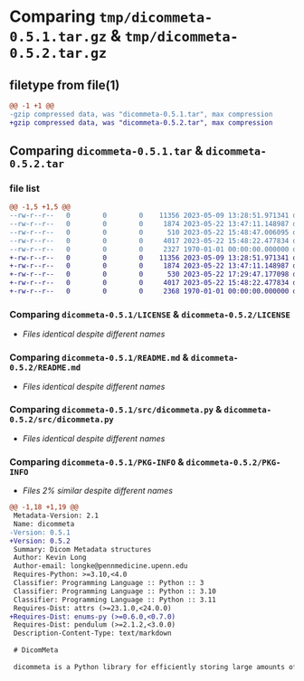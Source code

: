 # Comparing `tmp/dicommeta-0.5.1.tar.gz` & `tmp/dicommeta-0.5.2.tar.gz`

## filetype from file(1)

```diff
@@ -1 +1 @@
-gzip compressed data, was "dicommeta-0.5.1.tar", max compression
+gzip compressed data, was "dicommeta-0.5.2.tar", max compression
```

## Comparing `dicommeta-0.5.1.tar` & `dicommeta-0.5.2.tar`

### file list

```diff
@@ -1,5 +1,5 @@
--rw-r--r--   0        0        0    11356 2023-05-09 13:28:51.971341 dicommeta-0.5.1/LICENSE
--rw-r--r--   0        0        0     1874 2023-05-22 13:47:11.148987 dicommeta-0.5.1/README.md
--rw-r--r--   0        0        0      510 2023-05-22 15:48:47.006095 dicommeta-0.5.1/pyproject.toml
--rw-r--r--   0        0        0     4017 2023-05-22 15:48:22.477834 dicommeta-0.5.1/src/dicommeta.py
--rw-r--r--   0        0        0     2327 1970-01-01 00:00:00.000000 dicommeta-0.5.1/PKG-INFO
+-rw-r--r--   0        0        0    11356 2023-05-09 13:28:51.971341 dicommeta-0.5.2/LICENSE
+-rw-r--r--   0        0        0     1874 2023-05-22 13:47:11.148987 dicommeta-0.5.2/README.md
+-rw-r--r--   0        0        0      530 2023-05-22 17:29:47.177098 dicommeta-0.5.2/pyproject.toml
+-rw-r--r--   0        0        0     4017 2023-05-22 15:48:22.477834 dicommeta-0.5.2/src/dicommeta.py
+-rw-r--r--   0        0        0     2368 1970-01-01 00:00:00.000000 dicommeta-0.5.2/PKG-INFO
```

### Comparing `dicommeta-0.5.1/LICENSE` & `dicommeta-0.5.2/LICENSE`

 * *Files identical despite different names*

### Comparing `dicommeta-0.5.1/README.md` & `dicommeta-0.5.2/README.md`

 * *Files identical despite different names*

### Comparing `dicommeta-0.5.1/src/dicommeta.py` & `dicommeta-0.5.2/src/dicommeta.py`

 * *Files identical despite different names*

### Comparing `dicommeta-0.5.1/PKG-INFO` & `dicommeta-0.5.2/PKG-INFO`

 * *Files 2% similar despite different names*

```diff
@@ -1,18 +1,19 @@
 Metadata-Version: 2.1
 Name: dicommeta
-Version: 0.5.1
+Version: 0.5.2
 Summary: Dicom Metadata structures
 Author: Kevin Long
 Author-email: longke@pennmedicine.upenn.edu
 Requires-Python: >=3.10,<4.0
 Classifier: Programming Language :: Python :: 3
 Classifier: Programming Language :: Python :: 3.10
 Classifier: Programming Language :: Python :: 3.11
 Requires-Dist: attrs (>=23.1.0,<24.0.0)
+Requires-Dist: enums-py (>=0.6.0,<0.7.0)
 Requires-Dist: pendulum (>=2.1.2,<3.0.0)
 Description-Content-Type: text/markdown
 
 # DicomMeta
 
 dicommeta is a Python library for efficiently storing large amounts of Dicom Metadata
```

